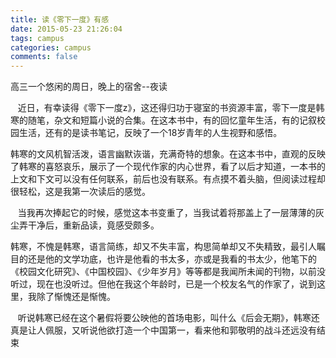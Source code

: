 ```yaml
---
title: 读《零下一度》有感
date: 2015-05-23 21:26:04
tags: campus 
categories: campus
comments: false 
---
```


 高三一个悠闲的周日，晚上的宿舍--夜读

<!--more-->

&nbsp;&nbsp;&nbsp;近日，有幸读得《零下一度z》，这还得归功于寝室的书资源丰富，零下一度是韩寒的随笔，杂文和短篇小说的合集。在这本书中，有的回忆童年生活，有的记叙校园生活，还有的是读书笔记，反映了一个18岁青年的人生视野和感悟。

韩寒的文风机智活泼，语言幽默诙谐，充满奇特的想象。在这本书中，直观的反映了韩寒的喜怒哀乐，展示了一个现代作家的内心世界，看了以后才知道，一本书的上文和下文可以没有任何联系，前后也没有联系。有点摸不着头脑，但阅读过程却很轻松，这是我第一次读后的感觉。

&nbsp;&nbsp;&nbsp;当我再次捧起它的时候，感觉这本书变重了，当我试着将那盖上了一层薄薄的灰尘弄干净后，重新品读，竟感受颇多。

韩寒，不愧是韩寒，语言简练，却又不失丰富，构思简单却又不失精致，最引人瞩目的还是他的文学功底，也许是他看的书太多，亦或是我看的书太少，他笔下的《校园文化研究》、《中国校园》、《少年岁月》等等都是我闻所未闻的刊物，以前没听过，现在也没听过。但他在我这个年龄时，已是一个校友名气的作家了，说到这里，我除了惭愧还是惭愧。

&nbsp;&nbsp;&nbsp;听说韩寒已经在这个暑假将要公映他的首场电影，叫什么《后会无期》，韩寒还真是让人佩服，又听说他欲打造一个中国第一，看来他和郭敬明的战斗还远没有结束